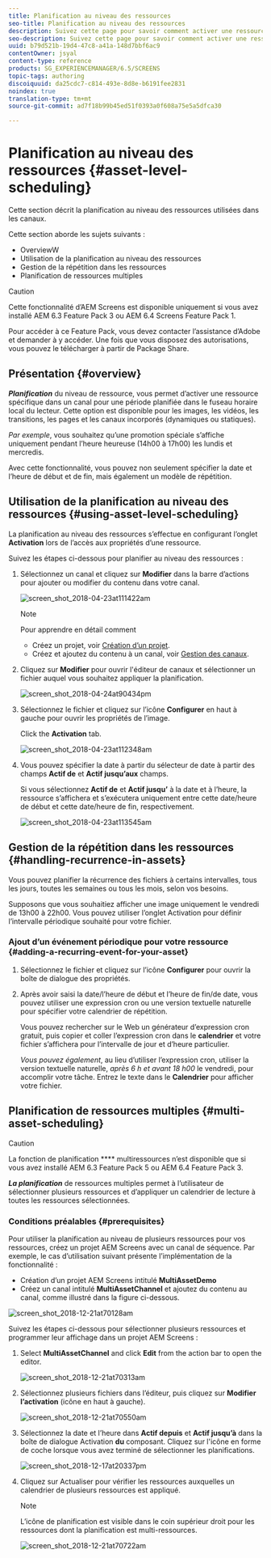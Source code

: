 ```yaml
---
title: Planification au niveau des ressources
seo-title: Planification au niveau des ressources
description: Suivez cette page pour savoir comment activer une ressource spécifique dans un canal pour une période planifiée dans le fuseau horaire local du lecteur.
seo-description: Suivez cette page pour savoir comment activer une ressource spécifique dans un canal pour une période planifiée dans le fuseau horaire local du lecteur.
uuid: b79d521b-19d4-47c8-a41a-148d7bbf6ac9
contentOwner: jsyal
content-type: reference
products: SG_EXPERIENCEMANAGER/6.5/SCREENS
topic-tags: authoring
discoiquuid: da25cdc7-c814-493e-8d8e-b6191fee2831
noindex: true
translation-type: tm+mt
source-git-commit: ad7f18b99b45ed51f0393a0f608a75e5a5dfca30

---
```



# Planification au niveau des ressources {#asset-level-scheduling}


Cette section décrit la planification au niveau des ressources utilisées dans les canaux.

Cette section aborde les sujets suivants :

* OverviewW
* Utilisation de la planification au niveau des ressources
* Gestion de la répétition dans les ressources
* Planification de ressources multiples


>[!CAUTION]
>
>Cette fonctionnalité d’AEM Screens est disponible uniquement si vous avez installé AEM 6.3 Feature Pack 3 ou AEM 6.4 Screens Feature Pack 1.
>
>Pour accéder à ce Feature Pack, vous devez contacter l’assistance d’Adobe et demander à y accéder. Une fois que vous disposez des autorisations, vous pouvez le télécharger à partir de Package Share.

## Présentation {#overview}

***Planification*** du niveau de ressource, vous permet d’activer une ressource spécifique dans un canal pour une période planifiée dans le fuseau horaire local du lecteur. Cette option est disponible pour les images, les vidéos, les transitions, les pages et les canaux incorporés (dynamiques ou statiques).

*Par exemple*, vous souhaitez qu’une promotion spéciale s’affiche uniquement pendant l’heure heureuse (14h00 à 17h00) les lundis et mercredis.

Avec cette fonctionnalité, vous pouvez non seulement spécifier la date et l’heure de début et de fin, mais également un modèle de répétition.

## Utilisation de la planification au niveau des ressources {#using-asset-level-scheduling}

La planification au niveau des ressources s’effectue en configurant l’onglet **Activation** lors de l’accès aux propriétés d’une ressource.

Suivez les étapes ci-dessous pour planifier au niveau des ressources :

1. Sélectionnez un canal et cliquez sur **Modifier** dans la barre d’actions pour ajouter ou modifier du contenu dans votre canal.

   ![screen_shot_2018-04-23at111422am](assets/screen_shot_2018-04-23at111422am.png)

   >[!NOTE]
   >
   >Pour apprendre en détail comment
   >
   >* Créez un projet, voir [Création d’un projet](creating-a-screens-project.md).
   >* Créez et ajoutez du contenu à un canal, voir [Gestion des canaux](managing-channels.md).


1. Cliquez sur **Modifier** pour ouvrir l'éditeur de canaux et sélectionner un fichier auquel vous souhaitez appliquer la planification.

   ![screen_shot_2018-04-24at90434pm](assets/screen_shot_2018-04-24at90434pm.png)

1. Sélectionnez le fichier et cliquez sur l’icône **Configurer** en haut à gauche pour ouvrir les propriétés de l’image.

   Click the **Activation** tab.

   ![screen_shot_2018-04-23at112348am](assets/screen_shot_2018-04-23at112348am.png)

1. Vous pouvez spécifier la date à partir du sélecteur de date à partir des champs **Actif de** et **Actif jusqu’aux** champs.

   Si vous sélectionnez **Actif de** et **Actif jusqu’** à la date et à l’heure, la ressource s’affichera et s’exécutera uniquement entre cette date/heure de début et cette date/heure de fin, respectivement.

   ![screen_shot_2018-04-23at113545am](assets/screen_shot_2018-04-23at113545am.png)

## Gestion de la répétition dans les ressources {#handling-recurrence-in-assets}

Vous pouvez planifier la récurrence des fichiers à certains intervalles, tous les jours, toutes les semaines ou tous les mois, selon vos besoins.

Supposons que vous souhaitiez afficher une image uniquement le vendredi de 13h00 à 22h00. Vous pouvez utiliser l’onglet Activation pour définir l’intervalle périodique souhaité pour votre fichier.

### Ajout d’un événement périodique pour votre ressource {#adding-a-recurring-event-for-your-asset}

1. Sélectionnez le fichier et cliquez sur l’icône **Configurer** pour ouvrir la boîte de dialogue des propriétés.
1. Après avoir saisi la date/l’heure de début et l’heure de fin/de date, vous pouvez utiliser une expression cron ou une version textuelle naturelle pour spécifier votre calendrier de répétition.

   Vous pouvez rechercher sur le Web un générateur d’expression cron gratuit, puis copier et coller l’expression cron dans le **calendrier** et votre fichier s’affichera pour l’intervalle de jour et d’heure particulier.

   *Vous pouvez également*, au lieu d’utiliser l’expression cron, utiliser la version textuelle naturelle, *après 6 h et avant 18 h00* le vendredi, pour accomplir votre tâche. Entrez le texte dans le **Calendrier** pour afficher votre fichier.

## Planification de ressources multiples {#multi-asset-scheduling}

>[!CAUTION]
>
>La fonction de planification **** multiressources n’est disponible que si vous avez installé AEM 6.3 Feature Pack 5 ou AEM 6.4 Feature Pack 3.

***La planification*** de ressources multiples permet à l’utilisateur de sélectionner plusieurs ressources et d’appliquer un calendrier de lecture à toutes les ressources sélectionnées.

### Conditions préalables {#prerequisites}

Pour utiliser la planification au niveau de plusieurs ressources pour vos ressources, créez un projet AEM Screens avec un canal de séquence. Par exemple, le cas d’utilisation suivant présente l’implémentation de la fonctionnalité :

* Création d’un projet AEM Screens intitulé **MultiAssetDemo**
* Créez un canal intitulé **MultiAssetChannel** et ajoutez du contenu au canal, comme illustré dans la figure ci-dessous.

![screen_shot_2018-12-21at70128am](assets/screen_shot_2018-12-21at70128am.png)

Suivez les étapes ci-dessous pour sélectionner plusieurs ressources et programmer leur affichage dans un projet AEM Screens :

1. Select **MultiAssetChannel** and click **Edit** from the action bar to open the editor.

   ![screen_shot_2018-12-21at70313am](assets/screen_shot_2018-12-21at70313am.png)

1. Sélectionnez plusieurs fichiers dans l’éditeur, puis cliquez sur **Modifier l’activation** (icône en haut à gauche).

   ![screen_shot_2018-12-21at70550am](assets/screen_shot_2018-12-21at70550am.png)

1. Sélectionnez la date et l’heure dans **Actif depuis** et **Actif jusqu’à** dans la boîte de dialogue Activation **du** composant. Cliquez sur l'icône en forme de coche lorsque vous avez terminé de sélectionner les planifications.

   ![screen_shot_2018-12-17at20337pm](assets/screen_shot_2018-12-17at20337pm.png)

1. Cliquez sur Actualiser pour vérifier les ressources auxquelles un calendrier de plusieurs ressources est appliqué.

   >[!NOTE]
   >
   >L’icône de planification est visible dans le coin supérieur droit pour les ressources dont la planification est multi-ressources.

   ![screen_shot_2018-12-21at70722am](assets/screen_shot_2018-12-21at70722am.png)

